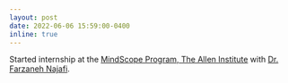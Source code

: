 ```yaml
---
layout: post
date: 2022-06-06 15:59:00-0400
inline: true
---
```


Started internship at the [MindScope Program, The Allen Institute](https://alleninstitute.org/what-we-do/brain-science/research/mindscope-program/) with [Dr. Farzaneh Najafi](https://www.najafilab.org/home). 
